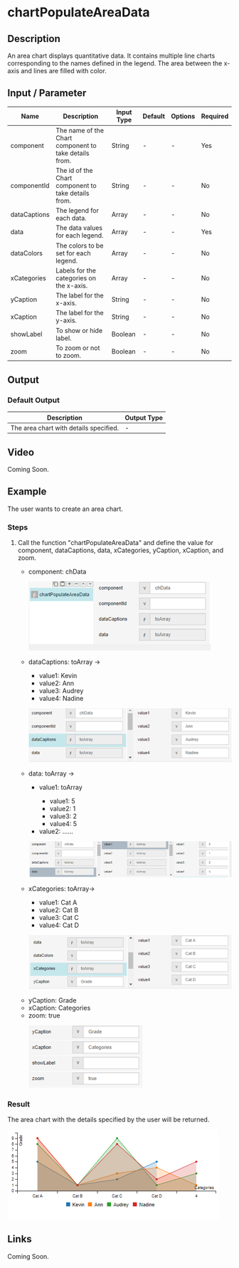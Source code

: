 # chartPopulateAreaData

## Description

An area chart displays quantitative data. It contains multiple line charts corresponding to the names defined in the legend. The area between the x-axis and lines are filled with color.

## Input / Parameter

| Name | Description | Input Type | Default | Options | Required |
| ------ | ------ | ------ | ------ | ------ | ------ |
| component | The name of the Chart component to take details from. | String | - | - | Yes |
| componentId | The id of the Chart component to take details from. | String | - | - | No | 
| dataCaptions | The legend for each data. | Array | - | - | No | 
| data | The data values for each legend. | Array | - | - | Yes |
| dataColors | The colors to be set for each legend. | Array | - | - | No |
| xCategories | Labels for the categories on the x-axis. | Array | - | - | No |
| yCaption | The label for the x-axis. | String | - | - | No |
| xCaption | The label for the y-axis. | String | - | - | No |
| showLabel | To show or hide label. | Boolean | - | - | No |
| zoom | To zoom or not to zoom. | Boolean | - | - | No |

## Output

### Default Output

| Description | Output Type |
| ------ | ------ |
| The area chart with details specified. | - |

## Video

Coming Soon.

## Example

The user wants to create an area chart.

### Steps

1. Call the function "chartPopulateAreaData" and define the value for component, dataCaptions, data, xCategories, yCaption, xCaption, and zoom.
   <br>
   <ul>
   <li>component: chData</li>
  
   ![](../../../../document/function/Chart/chartPopulateAreaData/chartPopulateAreaData-step-1.png?raw=true)
   
   <li>dataCaptions: toArray -></li> 
                            <ul>
                            <li>value1: Kevin </li>
                            <li>value2: Ann  </li>
                            <li>value3: Audrey  </li>
                            <li>value4: Nadine </li> 
                            </ul>
   
   ![](../../../../document/function/Chart/chartPopulateAreaData/chartPopulateAreaData-step-2.png?raw=true)
   
   </li><li>data: toArray -></li> 
                          <ul>
                          <li>value1: toArray </li>
                          <ul>
                          <li>value1: 5 </li>
                          <li>value2: 1 </li>
                          <li>value3: 2 </li>
                          <li>value4: 5 </li>
                          </ul>
                          <li>value2: ...... </li>
                          </ul>
   
   ![](../../../../document/function/Chart/chartPopulateAreaData/chartPopulateAreaData-step-3.png?raw=true)
   
   <li>xCategories: toArray-></li>
                            <ul>
                            <li>value1: Cat A </li>
                            <li>value2: Cat B </li>
                            <li>value3: Cat C </li>
                            <li>value4: Cat D </li> 
                            </ul>
   
   ![](../../../../document/function/Chart/chartPopulateAreaData/chartPopulateAreaData-step-4.png?raw=true)
   
   <li>yCaption: Grade</li>
   <li>xCaption: Categories</li>
   <li>zoom: true</li>
   
   ![](../../../../document/function/Chart/chartPopulateAreaData/chartPopulateAreaData-step-5.png?raw=true)

### Result

The area chart with the details specified by the user will be returned.

![](../../../../document/function/Chart/chartPopulateAreaData/chartPopulateAreaData-result-1.png?raw=true)

## Links

Coming Soon.